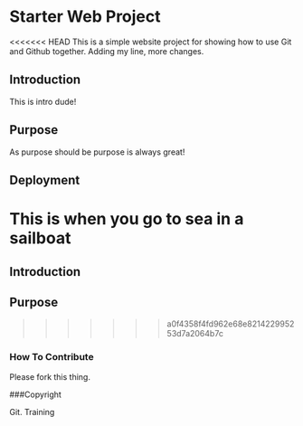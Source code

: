 # Starter Web Project

<<<<<<< HEAD
This is a simple website project for showing how to use Git and Github together. Adding my line, more changes.

## Introduction

This is intro dude!

## Purpose

As purpose should be purpose is always great!
## Deployment

This is when you go to sea in a sailboat
=======
## Introduction

## Purpose
>>>>>>> a0f4358f4fd962e68e821422995253d7a2064b7c

### How To Contribute

Please fork this thing.

###Copyright

Git. Training
